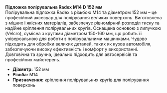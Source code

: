 **Підложка полірувальна Radex М14 D 152 мм**  
Полірувальна підложка Radex з різьбою М14 та діаметром 152 мм – це професійний аксесуар для полірування великих поверхонь. Виготовлена з міцних і якісних матеріалів, забезпечує рівномірний розподіл тиску та надійне кріплення полірувальних кругів. Оснащена основою з липучкою (Velcro), сумісна з кругами діаметром 150-160 мм, що робить її універсальною для роботи з полірувальними машинками. Чудово підходить для обробки великих деталей, таких як кузов автомобіля, забезпечуючи високу ефективність і комфорт у використанні. Довговічна та зручна, ідеально підходить для автосервісів та професійних майстерень.  
- **Діаметр:** 152 мм  
- **Різьба:** М14  
- **Призначення:** кріплення полірувальних кругів для полірування поверхонь